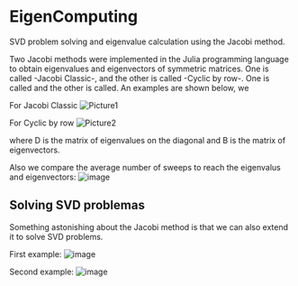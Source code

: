 # EigenComputing
SVD problem solving and eigenvalue calculation using the Jacobi method.

Two Jacobi methods were implemented in the Julia programming language to obtain eigenvalues and eigenvectors of symmetric matrices. One is called -Jacobi Classic-, and the other is called -Cyclic by row-. One is called  and the other is called. An examples are shown below, we 

For Jacobi Classic
![Picture1](https://github.com/YairCCastillo/EigenComputing/assets/49602985/84bf7c60-9a49-4590-875d-a863796d09a7)

For Cyclic by row
![Picture2](https://github.com/YairCCastillo/EigenComputing/assets/49602985/c3376b47-f1f8-42ee-8e1e-c0fe6a02823d)

where D is the matrix of eigenvalues on the diagonal and B is the matrix of eigenvectors.

Also we compare the average number of sweeps to reach the eigenvalus and eigenvectors:
![image](https://github.com/YairCCastillo/EigenComputing/assets/49602985/d1f3e22e-be4e-49a2-b340-2d13f763ff8f)

## Solving SVD problemas

Something astonishing about the Jacobi method is that we can also extend it to solve SVD problems. 

First example:
![image](https://github.com/YairCCastillo/EigenComputing/assets/49602985/992bda1b-dd09-45fd-85f7-c30c6fb8def7)

Second example:
![image](https://github.com/YairCCastillo/EigenComputing/assets/49602985/d012ce8b-315a-4c05-9836-2ad80ccb5426)
